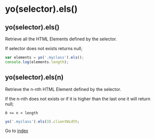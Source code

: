 # yo(selector).els()

## yo(selector).els()

Retrieve all the HTML Elements defined by the selector. 

If selector does not exists returns null;

```javascript
var elements = yo('.myclass').els();
console.log(elements.length);
```

## yo(selector).els(n)

Retrieve the n-nth HTML Element defined by the selector. 

If the n-nth does not exists or if it is higher than the last one it will return null;

`0 <= n < length`

```javascript
yo('.myclass').els(3).clientWidth;
```


Go to [index](index.md)